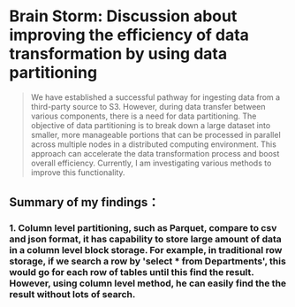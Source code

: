 # Brain Storm: Discussion about improving the efficiency of data transformation by using data partitioning 

> We have established a successful pathway for ingesting data from a third-party source to S3. However, during data transfer between various components, there is a need for data partitioning. The objective of data partitioning is to break down a large dataset into smaller, more manageable portions that can be processed in parallel across multiple nodes in a distributed computing environment. This approach can accelerate the data transformation process and boost overall efficiency. Currently, I am investigating various methods to improve this functionality.

## Summary of my findings：
### 1. Column level partitioning, such as Parquet, compare to csv and json format, it has capability to store large amount of data in a column level block storage. For example, in traditional row storage, if we search a row by 'select * from Departments', this would go for each row of tables until this find the result. However, using column level method, he can easily find the the result without lots of search. 

